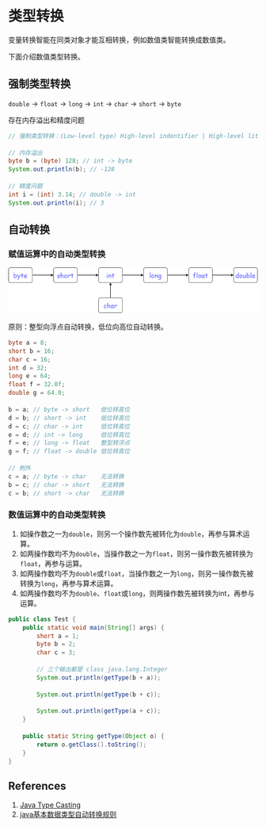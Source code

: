# 类型转换

变量转换智能在同类对象才能互相转换，例如数值类智能转换成数值类。

下面介绍数值类型转换。

## 强制类型转换

`double` -> `float` -> `long` -> `int` -> `char` -> `short` -> `byte`

存在内存溢出和精度问题

```java
// 强制类型转换：(Low-level type) High-level indentifier | High-level literal | High-level expression

// 内存溢出
byte b = (byte) 128; // int -> byte
System.out.println(b); // -128

// 精度问题
int i = (int) 3.14; // double -> int
System.out.println(i); // 3
```

## 自动转换

### 赋值运算中的自动类型转换

![类型转换](TypeCasting.png)

原则：整型向浮点自动转换，低位向高位自动转换。

```java
byte a = 8;
short b = 16;
char c = 16;
int d = 32;
long e = 64;
float f = 32.0f;
double g = 64.0;

b = a; // byte -> short   低位转高位
d = b; // short -> int    低位转高位
d = c; // char -> int     低位转高位
e = d; // int -> long     低位转高位
f = e; // long -> float   整型转浮点
g = f; // float -> double 低位转高位

// 例外
c = a; // byte -> char    无法转换
b = c; // char -> short   无法转换
c = b; // short -> char   无法转换
```

### 数值运算中的自动类型转换

1. 如操作数之一为`double`，则另一个操作数先被转化为`double`，再参与算术运算。
2. 如两操作数均不为`double`，当操作数之一为`float`，则另一操作数先被转换为`float`，再参与运算。
3. 如两操作数均不为`double`或`float`，当操作数之一为`long`，则另一操作数先被转换为`long`，再参与算术运算。
4. 如两操作数均不为`double`、`float`或`long`，则两操作数先被转换为int，再参与运算。

```java
public class Test {
    public static void main(String[] args) {
        short a = 1;
        byte b = 2;
        char c = 3;

        // 三个输出都是 class java.lang.Integer
        System.out.println(getType(b + a));

        System.out.println(getType(b + c));

        System.out.println(getType(a + c));
    }

    public static String getType(Object o) {
        return o.getClass().toString();
    }
}
```

## References

1. [Java Type Casting](https://www.w3schools.com/java/java_type_casting.asp)
2. [java基本数据类型自动转换规则](https://blog.csdn.net/qq_18433441/article/details/76602614)
